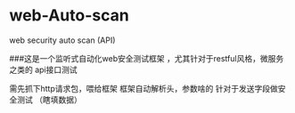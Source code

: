 # web-Auto-scan
web security auto scan (API)

###这是一个监听式自动化web安全测试框架 ，尤其针对于restful风格，微服务之类的 api接口测试

需先抓下http请求包，喂给框架
框架自动解析头，参数啥的
针对于发送字段做安全测试 （瞎填数据）

